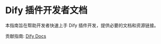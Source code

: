 # Dify 插件开发者文档

本指南旨在帮助开发者快速上手 Dify 插件开发，提供必要的文档和资源链接。

贡献指南: [Dify Docs](https://docs.dify.ai/plugin-dev-zh/0411-doc-contribution-guide)
